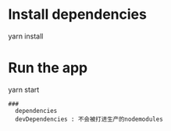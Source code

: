 
# Install dependencies
yarn install
# Run the app
yarn start
```
###
  dependencies 
  devDependencies : 不会被打进生产的nodemodules
